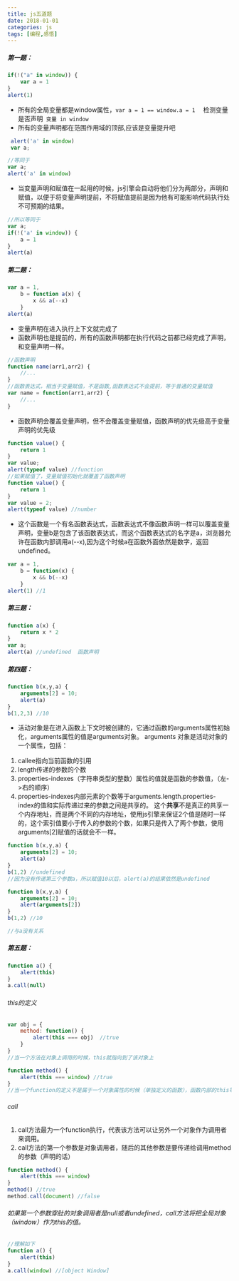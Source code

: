 ```yaml
---
title: js五道题
date: 2018-01-01
categories: js
tags: [编程,感悟]
---
```

##### 第一题：
```javascript
if(!("a" in window)) {
    var a = 1
}
alert(1)
```
- 所有的全局变量都是window属性，`var a = 1 == window.a = 1  `
检测变量是否声明` 变量 in window`
- 所有的变量声明都在范围作用域的顶部,应该是变量提升吧
```javascript
 alert('a' in window)
 var a;

//等同于
var a;
alert('a' in window)
```
- 当变量声明和赋值在一起用的时候，js引擎会自动将他们分为两部分，声明和赋值，以便于将变量声明提前，不将赋值提前是因为他有可能影响代码执行处不可预期的结果。
```javascript
//所以等同于
var a;
if(!('a' in window)) {
    a = 1
}
alert(a)
```


##### 第二题：
```javascript
var a = 1,
    b = function a(x) {
        x && a(--x)
    }
alert(a)
```


- 变量声明在进入执行上下文就完成了
- 函数声明也是提前的，所有的函数声明都在执行代码之前都已经完成了声明，和变量声明一样。
```javascript
//函数声明
function name(arr1,arr2) {
    //...
}
//函数表达式，相当于变量赋值，不是函数,函数表达式不会提前，等于普通的变量赋值
var name = function(arr1,arr2) {
    //...
}
```

- 函数声明会覆盖变量声明，但不会覆盖变量赋值，函数声明的优先级高于变量声明的优先级
```javascript   
function value() {
    return 1
}
var value;
alert(typeof value) //function
//如果赋值了，变量赋值初始化就覆盖了函数声明
function value() {
    return 1
}
var value = 2;
alert(typeof value) //number
``` 

-  这个函数是一个有名函数表达式，函数表达式不像函数声明一样可以覆盖变量声明，变量b是包含了该函数表达式，而这个函数表达式的名字是a，浏览器允许在函数内部调用a(--x),因为这个时候a在函数外面依然是数字，返回undefined。

```javascript
var a = 1,
    b = function(x) {
        x && b(--x)
    }
alert(1) //1
```


##### 第三题：
```javascript
function a(x) {
    return x * 2
}
var a;
alert(a) //undefined  函数声明
```


##### 第四题：
```javascript
function b(x,y,a) {
    arguments[2] = 10;
    alert(a)
}
b(1,2,3) //10
```
- 活动对象是在进入函数上下文时被创建的，它通过函数的arguments属性初始化，arguments属性的值是arguments对象。
arguments 对象是活动对象的一个属性，包括：
1. callee指向当前函数的引用
2. length传递的参数的个数
3. properties-indexes（字符串类型的整数）属性的值就是函数的参数值，（左->右的顺序）
4. properties-indexes内部元素的个数等于arguments.length.properties-index的值和实际传递过来的参数之间是共享的。
这个<strong>共享</strong>不是真正的共享一个内存地址，而是两个不同的内存地址，使用js引擎来保证2个值是随时一样的，这个索引值要小于传入的参数的个数，如果只是传入了两个参数，使用arguments[2]赋值的话就会不一样。
```javascript
function b(x,y,a) {
    arguments[2] = 10;
    alert(a)
}
b(1,2) //undefined
//因为没有传递第三个参数a，所以赋值10以后，alert(a)的结果依然是undefined

function b(x,y,a) {
    arguments[2] = 10;
    alert(arguments[2])
}
b(1,2) //10

//与a没有关系
```






##### 第五题：
```javascript
function a() {
    alert(this)
}
a.call(null)
```

###### this的定义
```javascript
var obj = {
    method: function() {
        alert(this === obj)  //true 
    }
}
//当一个方法在对象上调用的时候，this就指向到了该对象上

function method() {
    alert(this === window) //true
}
//当一个function的定义不是属于一个对象属性的时候（单独定义的函数），函数内部的this等价于window

```

###### call
1. call方法最为一个function执行，代表该方法可以让另外一个对象作为调用者来调用。
2. call方法的第一个参数是对象调用者，随后的其他参数是要传递给调用method的参数（声明的话）
```javascript
function method() {
    alert(this === window)
}
method() //true
method.call(document) //false
```
###### 如果第一个参数穿肚的对象调用者是null或者undefined，call方法将把全局对象（window）作为this的值。
```javascript
//理解如下
function a() {
    alert(this)
}
a.call(window) //[object Window]
```